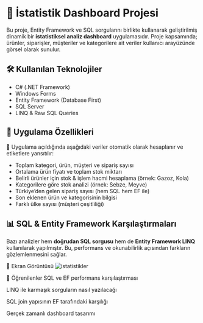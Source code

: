 # 🧮 İstatistik Dashboard Projesi

Bu proje, Entity Framework ve SQL sorgularını birlikte kullanarak geliştirilmiş dinamik bir **istatistiksel analiz dashboard** uygulamasıdır. Proje kapsamında; ürünler, siparişler, müşteriler ve kategorilere ait veriler kullanıcı arayüzünde görsel olarak sunulur.

## 🛠️ Kullanılan Teknolojiler

- C# (.NET Framework)
- Windows Forms
- Entity Framework (Database First)
- SQL Server
- LINQ & Raw SQL Queries

## 🎯 Uygulama Özellikleri

📌 Uygulama açıldığında aşağıdaki veriler otomatik olarak hesaplanır ve etiketlere yansıtılır:

- Toplam kategori, ürün, müşteri ve sipariş sayısı
- Ortalama ürün fiyatı ve toplam stok miktarı
- Belirli ürünler için stok & işlem hacmi hesaplama (örnek: Gazoz, Kola)
- Kategorilere göre stok analizi (örnek: Sebze, Meyve)
- Türkiye’den gelen sipariş sayısı (hem SQL hem EF ile)
- Son eklenen ürün ve kategorisinin bilgisi
- Farklı ülke sayısı (müşteri çeşitliliği)

## 📊 SQL & Entity Framework Karşılaştırmaları

Bazı analizler hem **doğrudan SQL sorgusu** hem de **Entity Framework LINQ** kullanılarak yapılmıştır. Bu, performans ve okunabilirlik açısından farkların gözlemlenmesini sağlar.

📸 Ekran Görüntüsü
![istatistikler](https://github.com/user-attachments/assets/fb8235b0-dd45-4c03-87e8-abe2e3784833)


🧪 Öğrenilenler
SQL ve EF performans karşılaştırması

LINQ ile karmaşık sorguların nasıl yazılacağı

SQL join yapısının EF tarafındaki karşılığı

Gerçek zamanlı dashboard tasarımı
